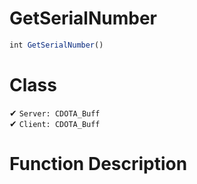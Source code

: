 # GetSerialNumber
```js	
int GetSerialNumber()
```
# Class
✔ `Server: CDOTA_Buff`  
✔ `Client: CDOTA_Buff`  

# Function Description

